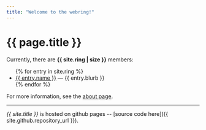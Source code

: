 ```yaml
---
title: "Welcome to the webring!"
---
```


# {{ page.title }}

Currently, there are **{{ site.ring | size }}** members:

<!-- this is to support html in the descriptions -->
<ul>
{% for entry in site.ring %}
<li>
    <a href="{{ entry.href }}">{{ entry.name }}</a> &mdash; {{ entry.blurb }}
</li>
{% endfor %}
</ul>

For more information, see the [about page](about).

---

*{{ site.title }}* is hosted on github pages -- [source code here]({{ site.github.repository_url }}).
